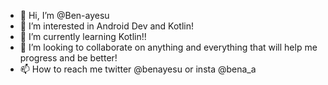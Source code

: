 - 👋 Hi, I’m @Ben-ayesu
- 👀 I’m interested in Android Dev and Kotlin!
- 🌱 I’m currently learning Kotlin!!
- 💞️ I’m looking to collaborate on anything and everything that will help me progress and be better!
- 📫 How to reach me twitter @benayesu or insta @bena_a

<!---
Ben-ayesu/Ben-ayesu is a ✨ special ✨ repository because its `README.md` (this file) appears on your GitHub profile.
You can click the Preview link to take a look at your changes.
--->
